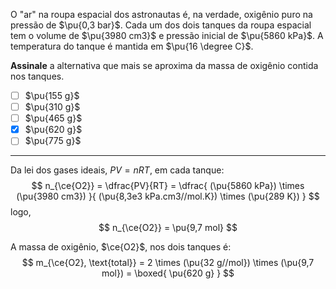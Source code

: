 O "ar" na roupa espacial dos astronautas é, na verdade, oxigênio puro na pressão de $\pu{0,3 bar}$. Cada um dos dois tanques da roupa espacial tem o volume de $\pu{3980 cm3}$ e pressão inicial de $\pu{5860 kPa}$. A temperatura do tanque é mantida em $\pu{16 \degree C}$.

**Assinale** a alternativa que mais se aproxima da massa de oxigênio contida nos tanques.

- [ ] $\pu{155 g}$
- [ ] $\pu{310 g}$
- [ ] $\pu{465 g}$
- [x] $\pu{620 g}$
- [ ] $\pu{775 g}$

---

Da lei dos gases ideais, $PV = nRT$, em cada tanque:
$$
    n_{\ce{O2}} 
        = \dfrac{PV}{RT} 
        = \dfrac{ (\pu{5860 kPa}) \times (\pu{3980 cm3}) }{ (\pu{8,3e3 kPa.cm3//mol.K}) \times (\pu{289 K}) }
$$
logo,
$$
    n_{\ce{O2}} = \pu{9,7 mol}
$$

A massa de oxigênio, $\ce{O2}$, nos dois tanques é:
$$
    m_{\ce{O2}, \text{total}} 
        = 2 \times (\pu{32 g//mol}) \times (\pu{9,7 mol})
        = \boxed{ \pu{620 g} }
$$